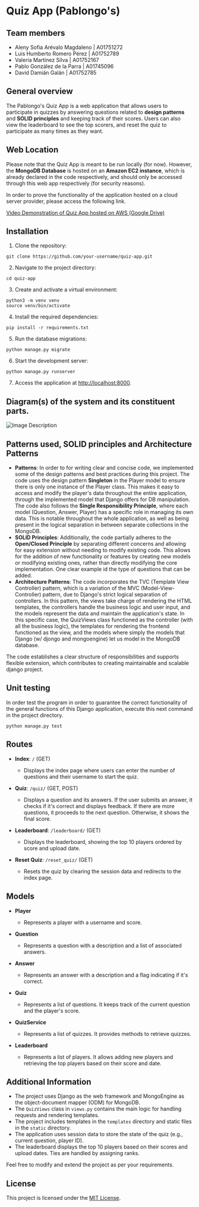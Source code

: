 # Quiz App (Pablongo's)

## Team members
- Aleny Sofia Arévalo Magdaleno | A01751272
- Luis Humberto Romero Pérez | A01752789
- Valeria Martínez Silva | A01752167
- Pablo González de la Parra | A01745096
- David Damián Galán | A01752785

## General overview
The Pablongo's Quiz App is a web application that allows users to participate in quizzes by answering questions related to **design patterns** and **SOLID principles** and keeping track of their scores. Users can also view the leaderboard to see the top scorers, and reset the quiz to participate as many times as they want.

## Web Location
Please note that the Quiz App is meant to be run locally (for now). However, the **MongoDB Database** is hosted on an **Amazon EC2 instance**, which is already declared in the code respectively, and should only be accessed through this web app respectively (for security reasons).

In order to prove the functionality of the application hosted on a cloud server provider, please access the following link.

[Video Demonstration of Quiz App hosted on AWS (Google Drive)](https://drive.google.com/file/d/1_elmj8OsGaAJ_pMnljoh82n9TBGPFjaY/view?usp=sharing)

## Installation

1. Clone the repository:

```
git clone https://github.com/your-username/quiz-app.git
```

2. Navigate to the project directory:

```
cd quiz-app
```

3. Create and activate a virtual environment:

```
python3 -m venv venv
source venv/bin/activate
```

4. Install the required dependencies:

```
pip install -r requirements.txt
```

5. Run the database migrations:

```
python manage.py migrate
```

6. Start the development server:

```
python manage.py runserver
```

7. Access the application at [http://localhost:8000](http://localhost:8000).

## Diagram(s) of the system and its constituent parts.
![Image Description](./static/img/class_diagram.png)

## Patterns used, SOLID principles and Architecture Patterns
- **Patterns**:
In order to for writing clear and concise code, we implemented some of the design patterns and best practices during this project. The code uses the design pattern **Singleton** in the Player model to ensure there is only one instance of the Player class. This makes it easy to access and modify the player's data throughout the entire application, through the implemented model that Django offers for DB manipulation. The code also follows the **Single Responsibility Principle**, where each model (Question, Answer, Player) has a specific role in managing its own data. This is notable throughout the whole application, as well as being present in the logical separation in between separate collections in the MongoDB.
- **SOLID Principles**: Additionally, the code partially adheres to the **Open/Closed Principle** by separating different concerns and allowing for easy extension without needing to modify existing code. 
This allows for the addition of new functionality or features by creating new models or modifying existing ones, rather than directly modifying the core implementation. One clear example id the type of questions that can be added.
- **Architecture Patterns**:
The code incorporates the TVC (Template View Controller) pattern, which is a variation of the MVC (Model-View-Controller) pattern, due to Django's strict logical separation of controllers. In this pattern, the views take charge of rendering the HTML templates, the controllers handle the business logic and user input, and the models represent the data and maintain the application's state. In this specific case, the QuizViews class functioned as the controller (with all the business logic), the templates for rendering the frontend functioned as the view, and the models where simply the models that Django (w/ djongo and mongoengine) let us model in the MongoDB database.

The code establishes a clear structure of responsibilities and supports flexible extension, which contributes to creating maintainable and scalable django project.

## Unit testing
In order test the program in order to guarantee the correct functionality of the general functions of this Django application, execute this next command in the project directory.
```
python manage.py test
```

## Routes
- **Index**: `/` (GET)
  - Displays the index page where users can enter the number of questions and their username to start the quiz.

- **Quiz**: `/quiz/` (GET, POST)
  - Displays a question and its answers. If the user submits an answer, it checks if it's correct and displays feedback. If there are more questions, it proceeds to the next question. Otherwise, it shows the final score.

- **Leaderboard**: `/leaderboard/` (GET)
  - Displays the leaderboard, showing the top 10 players ordered by score and upload date.

- **Reset Quiz**: `/reset_quiz/` (GET)
  - Resets the quiz by clearing the session data and redirects to the index page.

## Models
- **Player**
  - Represents a player with a username and score.

- **Question**
  - Represents a question with a description and a list of associated answers.

- **Answer**
  - Represents an answer with a description and a flag indicating if it's correct.

- **Quiz**
  - Represents a list of questions. It keeps track of the current question and the player's score.

- **QuizService**
  - Represents a list of quizzes. It provides methods to retrieve quizzes.

- **Leaderboard**
  - Represents a list of players. It allows adding new players and retrieving the top players based on their score and date.

## Additional Information
- The project uses Django as the web framework and MongoEngine as the object-document mapper (ODM) for MongoDB.
- The `QuizViews` class in `views.py` contains the main logic for handling requests and rendering templates.
- The project includes templates in the `templates` directory and static files in the `static` directory.
- The application uses session data to store the state of the quiz (e.g., current question, player ID).
- The leaderboard displays the top 10 players based on their scores and upload dates. Ties are handled by assigning ranks.

Feel free to modify and extend the project as per your requirements.

## License
This project is licensed under the [MIT License](LICENSE).